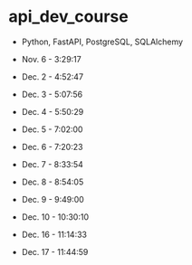 # api_dev_course

- Python, FastAPI, PostgreSQL, SQLAlchemy

- Nov. 6 - 3:29:17
- Dec. 2 - 4:52:47
- Dec. 3 - 5:07:56
- Dec. 4 - 5:50:29
- Dec. 5 - 7:02:00
- Dec. 6 - 7:20:23
- Dec. 7 - 8:33:54
- Dec. 8 - 8:54:05
- Dec. 9 - 9:49:00
- Dec. 10 - 10:30:10
- Dec. 16 - 11:14:33
- Dec. 17 - 11:44:59

<!--
cd app
uvicorn app.main:app --reload
  -->